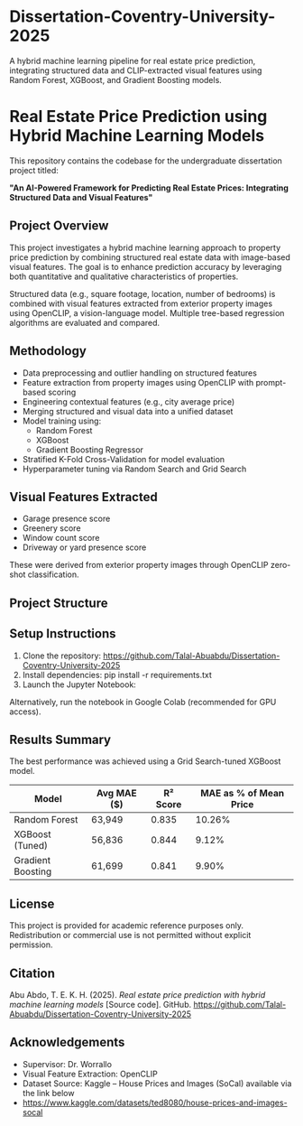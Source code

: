 # Dissertation-Coventry-University-2025
A hybrid machine learning pipeline for real estate price prediction, integrating structured data and CLIP-extracted visual features using Random Forest, XGBoost, and Gradient Boosting models.

# Real Estate Price Prediction using Hybrid Machine Learning Models

This repository contains the codebase for the undergraduate dissertation project titled:

**"An AI-Powered Framework for Predicting Real Estate Prices: Integrating Structured Data and Visual Features"**

## Project Overview

This project investigates a hybrid machine learning approach to property price prediction by combining structured real estate data with image-based visual features. The goal is to enhance prediction accuracy by leveraging both quantitative and qualitative characteristics of properties.

Structured data (e.g., square footage, location, number of bedrooms) is combined with visual features extracted from exterior property images using OpenCLIP, a vision-language model. Multiple tree-based regression algorithms are evaluated and compared.

## Methodology

- Data preprocessing and outlier handling on structured features
- Feature extraction from property images using OpenCLIP with prompt-based scoring
- Engineering contextual features (e.g., city average price)
- Merging structured and visual data into a unified dataset
- Model training using:
  - Random Forest
  - XGBoost
  - Gradient Boosting Regressor
- Stratified K-Fold Cross-Validation for model evaluation
- Hyperparameter tuning via Random Search and Grid Search

## Visual Features Extracted

- Garage presence score
- Greenery score
- Window count score
- Driveway or yard presence score

These were derived from exterior property images through OpenCLIP zero-shot classification.

## Project Structure

## Setup Instructions

1. Clone the repository: https://github.com/Talal-Abuabdu/Dissertation-Coventry-University-2025
2. Install dependencies: pip install -r requirements.txt 
3. Launch the Jupyter Notebook:


Alternatively, run the notebook in Google Colab (recommended for GPU access).

## Results Summary

The best performance was achieved using a Grid Search-tuned XGBoost model.

| Model               | Avg MAE ($) | R² Score | MAE as % of Mean Price |
|--------------------|-------------|----------|------------------------|
| Random Forest       | 63,949      | 0.835    | 10.26%                 |
| XGBoost (Tuned)     | 56,836      | 0.844    | 9.12%                  |
| Gradient Boosting   | 61,699      | 0.841    | 9.90%                  |

## License

This project is provided for academic reference purposes only. Redistribution or commercial use is not permitted without explicit permission.

## Citation

Abu Abdo, T. E. K. H. (2025). *Real estate price prediction with hybrid machine learning models* [Source code]. GitHub. https://github.com/Talal-Abuabdu/Dissertation-Coventry-University-2025

## Acknowledgements

- Supervisor: Dr. Worrallo  
- Visual Feature Extraction: OpenCLIP  
- Dataset Source: Kaggle – House Prices and Images (SoCal) available via the link below
- https://www.kaggle.com/datasets/ted8080/house-prices-and-images-socal




